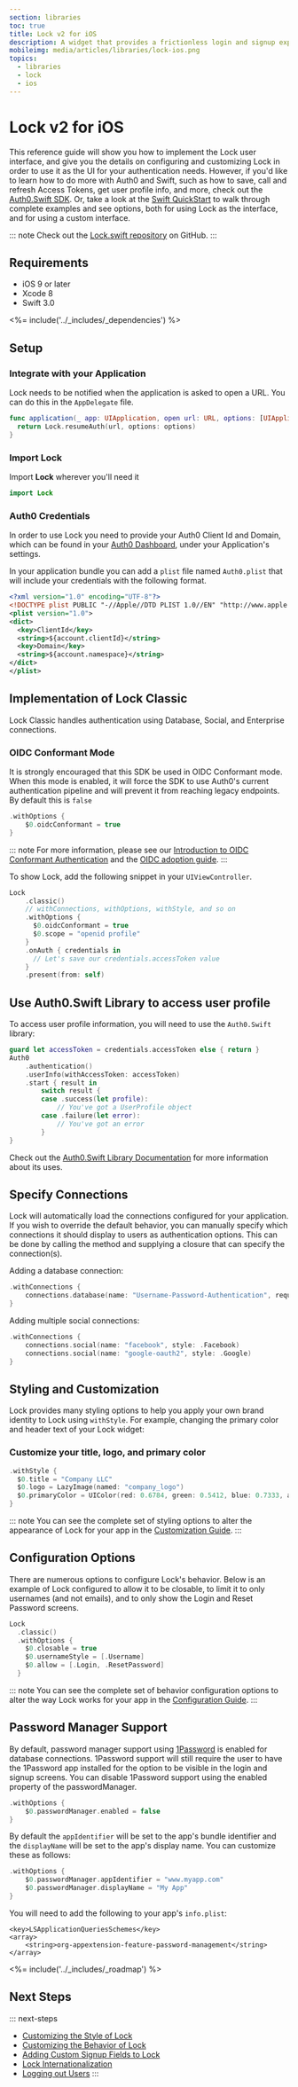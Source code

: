 ```yaml
---
section: libraries
toc: true
title: Lock v2 for iOS
description: A widget that provides a frictionless login and signup experience for your native iOS apps.
mobileimg: media/articles/libraries/lock-ios.png
topics:
  - libraries
  - lock
  - ios
---
```

# Lock v2 for iOS

This reference guide will show you how to implement the Lock user interface, and give you the details on configuring and customizing Lock in order to use it as the UI for your authentication needs. However, if you'd like to learn how to do more with Auth0 and Swift, such as how to save, call and refresh Access Tokens, get user profile info, and more, check out the [Auth0.Swift SDK](/libraries/auth0-swift). Or, take a look at the [Swift QuickStart](/quickstart/native/ios-swift) to walk through complete examples and see options, both for using Lock as the interface, and for using a custom interface. 

::: note
Check out the [Lock.swift repository](https://github.com/auth0/Lock.swift) on GitHub.
:::

## Requirements

- iOS 9 or later
- Xcode 8
- Swift 3.0

<%= include('../_includes/_dependencies') %>

## Setup

### Integrate with your Application

Lock needs to be notified when the application is asked to open a URL. You can do this in the `AppDelegate` file.

```swift
func application(_ app: UIApplication, open url: URL, options: [UIApplicationOpenURLOptionsKey : Any]) -> Bool {
  return Lock.resumeAuth(url, options: options)
}
```

### Import Lock

Import **Lock** wherever you'll need it

```swift
import Lock
```

### Auth0 Credentials

In order to use Lock you need to provide your Auth0 Client Id and Domain, which can be found in your [Auth0 Dashboard](${manage_url}), under your Application's settings.

In your application bundle you can add a `plist` file named `Auth0.plist` that will include your credentials with the following format.

```xml
<?xml version="1.0" encoding="UTF-8"?>
<!DOCTYPE plist PUBLIC "-//Apple//DTD PLIST 1.0//EN" "http://www.apple.com/DTDs/PropertyList-1.0.dtd">
<plist version="1.0">
<dict>
  <key>ClientId</key>
  <string>${account.clientId}</string>
  <key>Domain</key>
  <string>${account.namespace}</string>
</dict>
</plist>
```

## Implementation of Lock Classic

Lock Classic handles authentication using Database, Social, and Enterprise connections.

### OIDC Conformant Mode

It is strongly encouraged that this SDK be used in OIDC Conformant mode. When this mode is enabled, it will force the SDK to use Auth0's current authentication pipeline and will prevent it from reaching legacy endpoints. By default this is `false`

```swift
.withOptions {
    $0.oidcConformant = true
}
```

::: note
For more information, please see our [Introduction to OIDC Conformant Authentication](/api-auth/intro) and the [OIDC adoption guide](/api-auth/tutorials/adoption).
:::

To show Lock, add the following snippet in your `UIViewController`.

```swift
Lock
    .classic()
    // withConnections, withOptions, withStyle, and so on
    .withOptions {
      $0.oidcConformant = true
      $0.scope = "openid profile"
    }
    .onAuth { credentials in
      // Let's save our credentials.accessToken value
    }
    .present(from: self)
```

## Use Auth0.Swift Library to access user profile

To access user profile information, you will need to use the `Auth0.Swift` library:

```swift
guard let accessToken = credentials.accessToken else { return }
Auth0
    .authentication()
    .userInfo(withAccessToken: accessToken)
    .start { result in
        switch result {
        case .success(let profile):
            // You've got a UserProfile object
        case .failure(let error):
            // You've got an error
        }
}
```

Check out the [Auth0.Swift Library Documentation](/libraries/auth0-swift) for more information about its uses.

## Specify Connections

Lock will automatically load the connections configured for your application. If you wish to override the default behavior, you can manually specify which connections it should display to users as authentication options. This can be done by calling the method and supplying a closure that can specify the connection(s).

Adding a database connection:

```swift
.withConnections {
    connections.database(name: "Username-Password-Authentication", requiresUsername: true)
}
```

Adding multiple social connections:

```swift
.withConnections {
    connections.social(name: "facebook", style: .Facebook)
    connections.social(name: "google-oauth2", style: .Google)
}
```

## Styling and Customization

Lock provides many styling options to help you apply your own brand identity to Lock using `withStyle`. For example, changing the primary color and header text of your Lock widget:

### Customize your title, logo, and primary color

```swift
.withStyle {
  $0.title = "Company LLC"
  $0.logo = LazyImage(named: "company_logo")
  $0.primaryColor = UIColor(red: 0.6784, green: 0.5412, blue: 0.7333, alpha: 1.0)
}
```

::: note
You can see the complete set of styling options to alter the appearance of Lock for your app in the [Customization Guide](/libraries/lock-ios/v2/customization).
:::

## Configuration Options

There are numerous options to configure Lock's behavior. Below is an example of Lock configured to allow it to be closable, to limit it to only usernames (and not emails), and to only show the Login and Reset Password screens.

```swift
Lock
  .classic()
  .withOptions {
    $0.closable = true
    $0.usernameStyle = [.Username]
    $0.allow = [.Login, .ResetPassword]
  }
```

::: note
You can see the complete set of behavior configuration options to alter the way Lock works for your app in the [Configuration Guide](/libraries/lock-ios/v2/configuration).
:::

## Password Manager Support

By default, password manager support using [1Password](https://1password.com/) is enabled for database connections. 1Password support will still require the user to have the 1Password app installed for the option to be visible in the login and signup screens. You can disable 1Password support using the enabled property of the passwordManager.

```swift
.withOptions {
    $0.passwordManager.enabled = false
}
```

By default the `appIdentifier` will be set to the app's bundle identifier and the `displayName` will be set to the app's display name. You can customize these as follows:

```swift
.withOptions {
    $0.passwordManager.appIdentifier = "www.myapp.com"
    $0.passwordManager.displayName = "My App"
}
```

You will need to add the following to your app's `info.plist`:

```
<key>LSApplicationQueriesSchemes</key>
<array>
    <string>org-appextension-feature-password-management</string>
</array>
```

<%= include('../_includes/_roadmap') %>

## Next Steps

::: next-steps
- [Customizing the Style of Lock](/libraries/lock-ios/v2/customization)
- [Customizing the Behavior of Lock](/libraries/lock-ios/v2/configuration)
- [Adding Custom Signup Fields to Lock](/libraries/lock-ios/v2/custom-fields)
- [Lock Internationalization](/libraries/lock-ios/v2/internationalization)
- [Logging out Users](/logout)
:::
